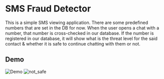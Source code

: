# SMS Fraud Detector

This is a simple SMS viewing application.
There are some predefined numbers that are set in the DB for now.
When the user opens a chat with a number, that number is cross-checked in our database.
If the number is registered in our database, it will show what is the threat level for the said contact & whether it is safe to continue chatting with them or not.

## Demo

![Demo](https://github.com/LakshayDCoder/sms_read/assets/32734770/f41a5814-4cd0-400f-b721-ffc3bfeb398c)
![not_safe](https://github.com/LakshayDCoder/sms_read/assets/32734770/e871ecba-312e-4b17-87ca-22565b34390b)
